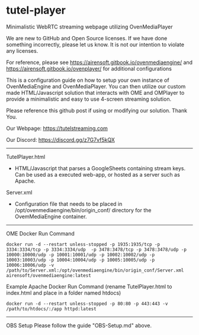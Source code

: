 # tutel-player
Minimalistic WebRTC streaming webpage utilizing OvenMediaPlayer

We are new to GitHub and Open Source licenses. If we have done something incorrectly, please let us know. It is not our intention to violate any licenses.

For reference, please see https://airensoft.gitbook.io/ovenmediaengine/ and https://airensoft.gitbook.io/ovenplayer/ for additional configurations

This is a configuration guide on how to setup your own instance of OvenMediaEngine and OvenMediaPlayer.  You can then utilize our custom made HTML/Javascript solution that interacts with OME and OMPlayer to provide a minimalistic and easy to use 4-screen streaming solution.

Please reference this github post if using or modifying our solution.  Thank You.

Our Webpage: https://tutelstreaming.com

Our Discord: https://discord.gg/z7G7vf5kQX

--------------------

TutelPlayer.html
* HTML/Javascript that parses a GoogleSheets containing stream keys. Can be used as a executed web-app, or hosted as a server such as Apache.

Server.xml
* Configuration file that needs to be placed in /opt/ovenmediaengine/bin/origin_conf/ directory for the OvemMediaEngine container.

--------------------

OME Docker Run Command

`docker run -d --restart unless-stopped -p 1935:1935/tcp -p 3334:3334/tcp -p 3334:3334/udp  -p 3478:3478/tcp -p 3478:3478/udp -p 10000:10000/udp -p 10001:10001/udp -p 10002:10002/udp -p 10003:10003/udp -p 10004:10004/udp -p 10005:10005/udp -p 10006:10006/udp -v /path/to/Server.xml:/opt/ovenmediaengine/bin/origin_conf/Server.xml airensoft/ovenmediaengine:latest`

Example Apache Docker Run Command (rename TutelPlayer.html to index.html and place in a folder named htdocs)

`docker run -d --restart unless-stopped -p 80:80 -p 443:443 -v /path/to/htdocs/:/app httpd:latest`

--------------------

OBS Setup
Please follow the guide "OBS-Setup.md" above.

